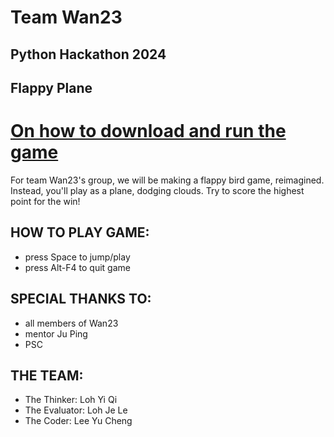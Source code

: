 # Team Wan23
## Python Hackathon 2024
## Flappy Plane
# [On how to download and run the game](https://github.com/diamondex187/pythonhackathon2024/wiki/HOW-TO-DOWNLOAD-AND-OPEN-THE-GAME:)
For team Wan23's group, we will be making a flappy bird game, reimagined. Instead, you'll play as a plane, dodging clouds. Try to score the highest point for the win!

## HOW TO PLAY GAME:
- press Space to jump/play
- press Alt-F4 to quit game

## SPECIAL THANKS TO:
- all members of Wan23
- mentor Ju Ping
- PSC

## THE TEAM:
- The Thinker: Loh Yi Qi
- The Evaluator: Loh Je Le
- The Coder: Lee Yu Cheng

